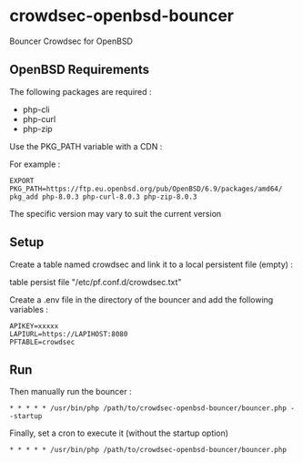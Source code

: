 # crowdsec-openbsd-bouncer

Bouncer Crowdsec for OpenBSD

## OpenBSD Requirements

The following packages are required :

- php-cli
- php-curl
- php-zip

Use the PKG_PATH variable with a CDN : 

For example : 

```
EXPORT PKG_PATH=https://ftp.eu.openbsd.org/pub/OpenBSD/6.9/packages/amd64/
pkg_add php-8.0.3 php-curl-8.0.3 php-zip-8.0.3
```

The specific version may vary to suit the current version

## Setup

Create a table named crowdsec and link it to a local persistent file (empty) :

table <crowdsec> persist file "/etc/pf.conf.d/crowdsec.txt"

Create a .env file in the directory of the bouncer and add the following variables :

```
APIKEY=xxxxx
LAPIURL=https://LAPIHOST:8080
PFTABLE=crowdsec
```
  
## Run

Then manually run the bouncer : 

```
* * * * * /usr/bin/php /path/to/crowdsec-openbsd-bouncer/bouncer.php --startup
```


Finally, set a cron to execute it (without the startup option)

```
* * * * * /usr/bin/php /path/to/crowdsec-openbsd-bouncer/bouncer.php
```
